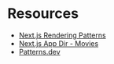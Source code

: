 # Resources

* [Next.js Rendering Patterns](/nextjs-rendering-patterns)
* [Next.js App Dir - Movies](https://github.com/transitive-bullshit/next-movie)
* [Patterns.dev](https://patterns.dev)
